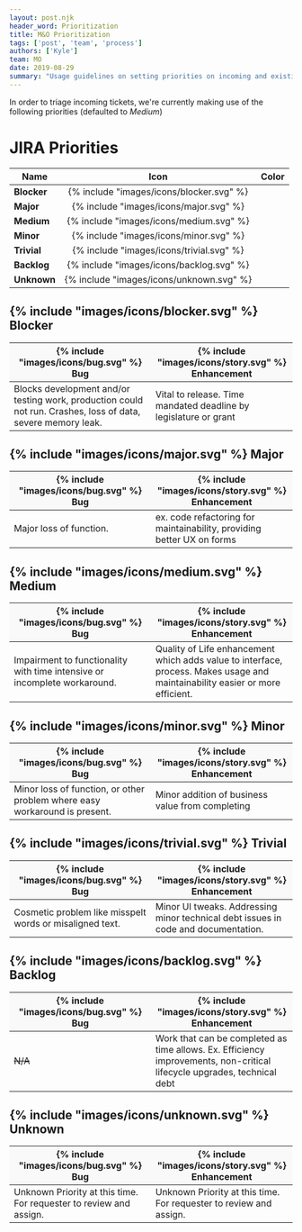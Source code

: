 ```yaml
---
layout: post.njk
header_word: Prioritization
title: M&O Prioritization
tags: ['post', 'team', 'process']
authors: ['Kyle']
team: MO
date: 2019-08-29
summary: "Usage guidelines on setting priorities on incoming and existing JIRA tickets"
---
```


In order to triage incoming tickets, we're currently making use of the following priorities (defaulted to *Medium*)

# JIRA Priorities

| Name        |  Icon                                    |  Color                                              |
|-------------|:----------------------------------------:|:---------------------------------------------------:|
| **Blocker** | {% include "images/icons/blocker.svg" %} | <div style="background:#990000" class="fill"></div> |
| **Major**   | {% include "images/icons/major.svg" %}   | <div style="background:#cc0000" class="fill"></div> |
| **Medium**  | {% include "images/icons/medium.svg" %}  | <div style="background:#FFAB00" class="fill"></div> |
| **Minor**   | {% include "images/icons/minor.svg" %}   | <div style="background:#339900" class="fill"></div> |
| **Trivial** | {% include "images/icons/trivial.svg" %} | <div style="background:#006600" class="fill"></div> |
| **Backlog** | {% include "images/icons/backlog.svg" %} | <div style="background:#131372" class="fill"></div> |
| **Unknown** | {% include "images/icons/unknown.svg" %} | <div style="background:#B0BAC5" class="fill"></div> |

## {% include "images/icons/blocker.svg" %} Blocker

<!-- Authoring Hint: disable line wrap / zoom out for super wide table text -->

| {% include "images/icons/bug.svg" %}  Bug                                                                    | {% include "images/icons/story.svg" %} Enhancement                      |
|--------------------------------------------------------------------------------------------------------------|-------------------------------------------------------------------------|
| Blocks development and/or testing work, production could not run. Crashes, loss of data, severe memory leak. | Vital to release.  Time mandated deadline by legislature or grant       |



## {% include "images/icons/major.svg" %}  Major

| {% include "images/icons/bug.svg" %}  Bug                                                                    | {% include "images/icons/story.svg" %} Enhancement                      |
|--------------------------------------------------------------------------------------------------------------|-------------------------------------------------------------------------|
| Major loss of function.                                                                                      | ex. code refactoring for maintainability, providing better UX on forms  |



## {% include "images/icons/medium.svg" %} Medium

| {% include "images/icons/bug.svg" %}  Bug                                                                    | {% include "images/icons/story.svg" %} Enhancement                      |
|--------------------------------------------------------------------------------------------------------------|-------------------------------------------------------------------------|
| Impairment to functionality with time intensive or incomplete workaround.                                    | Quality of Life enhancement which adds value to interface, process.  Makes usage and maintainability easier or more efficient. |



## {% include "images/icons/minor.svg" %} Minor

| {% include "images/icons/bug.svg" %}  Bug                                                                    | {% include "images/icons/story.svg" %} Enhancement                      |
|--------------------------------------------------------------------------------------------------------------|-------------------------------------------------------------------------|
| Minor loss of function, or other problem where easy workaround is present.                                   | Minor addition of business value from completing                        |



## {% include "images/icons/trivial.svg" %} Trivial

| {% include "images/icons/bug.svg" %}  Bug                                                                    | {% include "images/icons/story.svg" %} Enhancement                      |
|--------------------------------------------------------------------------------------------------------------|-------------------------------------------------------------------------|
| Cosmetic problem like misspelt words or misaligned text.                                                     | Minor UI tweaks. Addressing minor technical debt issues in code and documentation. |



## {% include "images/icons/backlog.svg" %} Backlog

| {% include "images/icons/bug.svg" %}  Bug                                                                    | {% include "images/icons/story.svg" %} Enhancement                      |
|--------------------------------------------------------------------------------------------------------------|-------------------------------------------------------------------------|
| ~~N/A~~                                                                                                      |  Work that can be completed as time allows. Ex. Efficiency improvements, non-critical lifecycle upgrades, technical debt |


## {% include "images/icons/unknown.svg" %} Unknown

| {% include "images/icons/bug.svg" %}  Bug                                                                    | {% include "images/icons/story.svg" %} Enhancement                      |
|--------------------------------------------------------------------------------------------------------------|-------------------------------------------------------------------------|
| Unknown Priority at this time. For requester to review and assign.                                           |  Unknown Priority at this time. For requester to review and assign.     |



<style type="text/css">
h2 {
  display: flex;
}

h2 svg {
  width: 24px;
  height: 24px;
  margin-right: 8px;
}

h2+table th {
  width: 50%;
  vertical-align: middle;
  background: #f9f9f9;
  color: inherit;
}
h2+table th svg {
  vertical-align: inherit;
}
</style>